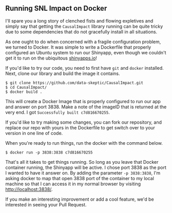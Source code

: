 ## Running SNL Impact on Docker

I'll spare you a long story of clenched fists and flowing expletives and simply say that getting the `CausalImpact` library running can be quite tricky due to some dependencies that do not gracefully install in all situations.

As one ought to do when concerned with a fragile configuration problem, we turned to Docker.  It was simple to write a Dockerfile that properly configured an Ubuntu system to run our Shinyapp, even though we couldn't get it to run on the ubiquitous [shinyapps.io](shinyapps.io)!

If you'd like to try our code, you need to first have `git` and `docker` installed.  Next, clone our library and build the image it contains.

```
$ git clone https://github.com/data-skeptic/CausalImpact.git
$ cd CausalImpact/
$ docker build .
```

This will create a Docker Image that is properly configured to run our app and answer on port 3838.  Make a note of the imageID that is returned at the very end.  I got `Successfully built c7d816670255`.

If you'd like to try making some changes, you can fork our repository, and replace our repo with yours in the Dockerfile to get switch over to your version in one line of code.

When you're ready to run things, run the docker with the command below.

```
$ docker run -p 3838:3838 c7d816670255
```

That's all it takes to get things running.  So long as you leave that Docker container running, the Shinyapp will be active.  I chose port 3838 as the port I wanted to have it answer on.  By adding the parameter `-p 3838:3838`, I'm asking docker to map that open 3838 port of the container to my local machine so that I can access it in my normal browser by visiting [http://localhost:3838/](http://localhost:3838/).

If you make an interesting improvement or add a cool feature, we'd be interested in seeing your Pull Request.
